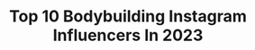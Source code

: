 ---
title: Top 10 Bodybuilding Instagram Influencers In 2023
description: >-
  Find top bodybuilding Instagram influencers in 2023. Most popular hashtags: #fitness #bodybuilding #fitnessmotivation.
platform: Instagram
hits: 4772
text_top: Identify the most popular Instagram influencers on inBeat.
text_bottom: Our platform has 4772 Instagram influencers like this for you to pitch.
profiles:
  - username: "alimansory_"
    fullname: >-
      Ali Mansour
    bio: >-
      🏆 Natural Bodybuilding Pro 👮🏽 Police Officer 🏋🏽‍♂️ @esncom Athlete | Code „Ali“ 🔜 Road to Stage 2023
    location: "Germany"
    followers: 11209
    engagement: 378
    commentsToLikes: 0.361270
    id: ckaoybs6bgueb0i78ejoujesq
    verified: false
    hashtags: "#gym, #fitness, #trainhard, #weightlifting"
  - username: "aliki_grunewald"
    fullname: >-
      GYM, FITNES & DUCATI MONSTER🏍
    bio: >-
      🗝 30 years 🖤 @gannikus_germany 🏋🏻‍♀️ 💪🏻 Bodybuilding Lifestyle
    location: "Germany"
    followers: 12200
    engagement: 572
    commentsToLikes: 0.108688
    id: ck8t4udno7ykh0j78u0so3rv1
    verified: false
    hashtags: "#fitmilitarywomen, #sonntag, #blackhair, #boots"
  - username: "tammy_bellabae_fitness"
    fullname: >-
      Tammy 🎀🌴👙💪
    bio: >-
      ISSA Certified Elite Trainer/CPT/Exercise Therapy/Fitness Nutrition/Specialist in Bodybuilding and Senior Fitness @valorfitnessclothing 💙 TAMMY20
    location: "United States"
    followers: 12215
    engagement: 1256
    commentsToLikes: 0.111499
    id: ckf5pez4b5ukz0j2385upfgyk
    verified: false
    hashtags: "#giveback, #louboutin, #tattedbabes, #gucci"
  - username: "marzkiphysique"
    fullname: >-
      ᎷariaZ
    bio: >-
      🇲🇽Los Angeles✈️Utah Bodybuilding 🌕🌖🌗🌘🌑🌒🌓🌔🌕 🕯ᴇᴄʟᴇᴄᴛɪᴄ ᴡɪᴛᴄʜ🌻ʜɪᴘᴘɪᴇ🌞ɢʏᴘꜱʏ @angelcompetitionbikinis MARZ 🐲 @dragonarmyusa D10MARIAMORENO2
    location: "United States"
    followers: 7061
    engagement: 1978
    commentsToLikes: 0.175385
    id: ck8td71jn25oi0j78nxvvsdrk
    verified: false
    hashtags: "#bodybuilding, #selflove, #mambamentality, #goddess"
  - username: "sadeq__yosefi"
    fullname: >-
      🇮🇷صادق یوسفی🇮🇷
    bio: >-
      ✌kurd✌ 🥇Classic Bodybuilding and Physical Body Gold🥇 🏠Life in Ravansar ⛔no entry
    location: "Iran"
    followers: 3180
    engagement: 2630
    commentsToLikes: 0.200195
    id: ckaoysqppiwsd0i78w8mkri04
    verified: false
    hashtags: ""
  - username: "ifbbpro.samanolfati"
    fullname: >-
      ✏مربی بدنسازی
    bio: >-
      🚩kurd IranQimia🇮🇷 athlete 🥇Iranian bodybuilding champion 🥇Champion&overal of bodybuilding world 🥇champion classicWorld برنامه ورزشی و غذایی
    location: "Iran"
    followers: 40318
    engagement: 977
    commentsToLikes: 0.054112
    id: ck5bxf98unlze0i11ucjov8gz
    verified: false
    hashtags: ""
  - username: "svenjah.94"
    fullname: >-
      𝐒𝐯𝐞𝐧𝐣𝐚
    bio: >-
      🇩🇪 Nbg, 26, #bodybuildinglifestyle
    location: "Germany"
    followers: 5989
    engagement: 1003
    commentsToLikes: 0.107518
    id: ck8t9to5bpbg80j78mv8d9h4n
    verified: false
    hashtags: "#fitfamgermany, #booty, #frenchiesofinstagram, #femalebodybuilder"
  - username: "niko_stil"
    fullname: >-
      Niko
    bio: >-
      Fitness 🏋🏻‍♂️ Natural Bodybuilding💪🏻 Twitch: Niko_Stil 👣 @jana_stil #NikoStil #Keller
    location: "Germany"
    followers: 61834
    engagement: 2312
    commentsToLikes: 0.117029
    id: ck5c635e34mce0i1130oqfsp7
    verified: false
    hashtags: "#oaschlochgang, #kelleristmacht, #kellerfamily, #keller"
  - username: "saeedkhodayarii"
    fullname: >-
      Dr.Saeed Khodayari
    bio: >-
      🎓PhD student in sports management 📚Sport researcher 🌎International Bodybuilding & wrestling coach 💻C.E.O of ”Ofogh varzesh co”
    location: "Iran"
    followers: 2918
    engagement: 2434
    commentsToLikes: 0.076866
    id: ck13b6a12tvue0i192zysq6h3
    verified: false
    hashtags: "#fitnessmotivation, #crossfit, #crossstitch"
  - username: "rezaghasemi_1376"
    fullname: >-
      Reza Ghasemi
    bio: >-
      Champion of three bodybuilding courses in Iran🏅 Champion of two bodybuilding courses in Tehran 🏅 Champion of two wrestling courses in Tehran🏅
    location: "Iran"
    followers: 10149
    engagement: 1102
    commentsToLikes: 0.079163
    id: ck9wi1p4v0fyw0j78lpofx95j
    verified: false
    hashtags: "#fitness"
---